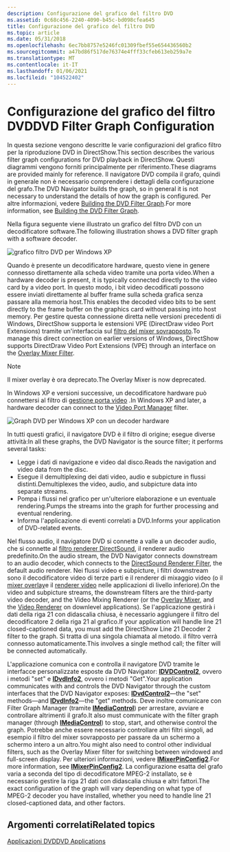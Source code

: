 ```yaml
---
description: Configurazione del grafico del filtro DVD
ms.assetid: 0c68c456-2240-4090-b45c-bd098cfea645
title: Configurazione del grafico del filtro DVD
ms.topic: article
ms.date: 05/31/2018
ms.openlocfilehash: 6ec7bb8757e5246fc01309fbef55e654436560b2
ms.sourcegitcommit: a47bd86f517de76374e4fff33cfeb613eb259a7e
ms.translationtype: MT
ms.contentlocale: it-IT
ms.lasthandoff: 01/06/2021
ms.locfileid: "104522402"
---
```

# <a name="dvd-filter-graph-configuration"></a><span data-ttu-id="3508c-103">Configurazione del grafico del filtro DVD</span><span class="sxs-lookup"><span data-stu-id="3508c-103">DVD Filter Graph Configuration</span></span>

<span data-ttu-id="3508c-104">In questa sezione vengono descritte le varie configurazioni del grafico filtro per la riproduzione DVD in DirectShow.</span><span class="sxs-lookup"><span data-stu-id="3508c-104">This section describes the various filter graph configurations for DVD playback in DirectShow.</span></span> <span data-ttu-id="3508c-105">Questi diagrammi vengono forniti principalmente per riferimento.</span><span class="sxs-lookup"><span data-stu-id="3508c-105">These diagrams are provided mainly for reference.</span></span> <span data-ttu-id="3508c-106">Il navigatore DVD compila il grafo, quindi in generale non è necessario comprendere i dettagli della configurazione del grafo.</span><span class="sxs-lookup"><span data-stu-id="3508c-106">The DVD Navigator builds the graph, so in general it is not necessary to understand the details of how the graph is configured.</span></span> <span data-ttu-id="3508c-107">Per altre informazioni, vedere [Building the DVD Filter Graph](building-the-dvd-filter-graph.md).</span><span class="sxs-lookup"><span data-stu-id="3508c-107">For more information, see [Building the DVD Filter Graph](building-the-dvd-filter-graph.md).</span></span>

<span data-ttu-id="3508c-108">Nella figura seguente viene illustrato un grafico del filtro DVD con un decodificatore software.</span><span class="sxs-lookup"><span data-stu-id="3508c-108">The following illustration shows a DVD filter graph with a software decoder.</span></span>

![grafico filtro DVD per Windows XP](images/dvd-graph-xp.png)

<span data-ttu-id="3508c-110">Quando è presente un decodificatore hardware, questo viene in genere connesso direttamente alla scheda video tramite una porta video.</span><span class="sxs-lookup"><span data-stu-id="3508c-110">When a hardware decoder is present, it is typically connected directly to the video card by a video port.</span></span> <span data-ttu-id="3508c-111">In questo modo, i bit video decodificati possono essere inviati direttamente al buffer frame sulla scheda grafica senza passare alla memoria host.</span><span class="sxs-lookup"><span data-stu-id="3508c-111">This enables the decoded video bits to be sent directly to the frame buffer on the graphics card without passing into host memory.</span></span> <span data-ttu-id="3508c-112">Per gestire questa connessione diretta nelle versioni precedenti di Windows, DirectShow supporta le estensioni VPE (DirectDraw video Port Extensions) tramite un'interfaccia sul [filtro del mixer sovrapposto](overlay-mixer-filter.md).</span><span class="sxs-lookup"><span data-stu-id="3508c-112">To manage this direct connection on earlier versions of Windows, DirectShow supports DirectDraw Video Port Extensions (VPE) through an interface on the [Overlay Mixer Filter](overlay-mixer-filter.md).</span></span>

> [!Note]  
> <span data-ttu-id="3508c-113">Il mixer overlay è ora deprecato.</span><span class="sxs-lookup"><span data-stu-id="3508c-113">The Overlay Mixer is now deprecated.</span></span>

 

<span data-ttu-id="3508c-114">In Windows XP e versioni successive, un decodificatore hardware può connettersi al filtro di [gestione porta video](video-port-manager.md) .</span><span class="sxs-lookup"><span data-stu-id="3508c-114">In Windows XP and later, a hardware decoder can connect to the [Video Port Manager](video-port-manager.md) filter.</span></span>

![Graph DVD per Windows XP con un decoder hardware](images/dvd-hwgraph-xp.png)

<span data-ttu-id="3508c-116">In tutti questi grafici, il navigatore DVD è il filtro di origine; esegue diverse attività:</span><span class="sxs-lookup"><span data-stu-id="3508c-116">In all these graphs, the DVD Navigator is the source filter; it performs several tasks:</span></span>

-   <span data-ttu-id="3508c-117">Legge i dati di navigazione e video dal disco.</span><span class="sxs-lookup"><span data-stu-id="3508c-117">Reads the navigation and video data from the disc.</span></span>
-   <span data-ttu-id="3508c-118">Esegue il demultiplexing dei dati video, audio e subpicture in flussi distinti.</span><span class="sxs-lookup"><span data-stu-id="3508c-118">Demultiplexes the video, audio, and subpicture data into separate streams.</span></span>
-   <span data-ttu-id="3508c-119">Pompa i flussi nel grafico per un'ulteriore elaborazione e un eventuale rendering.</span><span class="sxs-lookup"><span data-stu-id="3508c-119">Pumps the streams into the graph for further processing and eventual rendering.</span></span>
-   <span data-ttu-id="3508c-120">Informa l'applicazione di eventi correlati a DVD.</span><span class="sxs-lookup"><span data-stu-id="3508c-120">Informs your application of DVD-related events.</span></span>

<span data-ttu-id="3508c-121">Nel flusso audio, il navigatore DVD si connette a valle a un decoder audio, che si connette al [filtro renderer DirectSound](directsound-renderer-filter.md), il renderer audio predefinito.</span><span class="sxs-lookup"><span data-stu-id="3508c-121">On the audio stream, the DVD Navigator connects downstream to an audio decoder, which connects to the [DirectSound Renderer Filter](directsound-renderer-filter.md), the default audio renderer.</span></span> <span data-ttu-id="3508c-122">Nei flussi video e subpicture, i filtri downstream sono il decodificatore video di terze parti e il renderer di mixaggio video (o il [mixer overlay](overlay-mixer-filter.md)e il [renderer video](video-renderer-filter.md) nelle applicazioni di livello inferiore).</span><span class="sxs-lookup"><span data-stu-id="3508c-122">On the video and subpicture streams, the downstream filters are the third-party video decoder, and the Video Mixing Renderer (or the [Overlay Mixer](overlay-mixer-filter.md), and the [Video Renderer](video-renderer-filter.md) on downlevel applications).</span></span> <span data-ttu-id="3508c-123">Se l'applicazione gestirà i dati della riga 21 con didascalia chiusa, è necessario aggiungere il filtro del decodificatore 2 della riga 21 al grafico.</span><span class="sxs-lookup"><span data-stu-id="3508c-123">If your application will handle line 21 closed-captioned data, you must add the DirectShow Line 21 Decoder 2 filter to the graph.</span></span> <span data-ttu-id="3508c-124">Si tratta di una singola chiamata al metodo. il filtro verrà connesso automaticamente.</span><span class="sxs-lookup"><span data-stu-id="3508c-124">This involves a single method call; the filter will be connected automatically.</span></span>

<span data-ttu-id="3508c-125">L'applicazione comunica con e controlla il navigatore DVD tramite le interfacce personalizzate esposte da DVD Navigator: [**IDVDControl2**](/windows/desktop/api/Strmif/nn-strmif-idvdcontrol2), ovvero i metodi "set" e [**IDvdInfo2**](/windows/desktop/api/Strmif/nn-strmif-idvdinfo2), ovvero i metodi "Get".</span><span class="sxs-lookup"><span data-stu-id="3508c-125">Your application communicates with and controls the DVD Navigator through the custom interfaces that the DVD Navigator exposes: [**IDvdControl2**](/windows/desktop/api/Strmif/nn-strmif-idvdcontrol2)—the "set" methods—and [**IDvdInfo2**](/windows/desktop/api/Strmif/nn-strmif-idvdinfo2)—the "get" methods.</span></span> <span data-ttu-id="3508c-126">Deve inoltre comunicare con Filter Graph Manager (tramite [**IMediaControl**](/windows/desktop/api/Control/nn-control-imediacontrol)) per arrestare, avviare e controllare altrimenti il grafo.</span><span class="sxs-lookup"><span data-stu-id="3508c-126">It also must communicate with the filter graph manager (through [**IMediaControl**](/windows/desktop/api/Control/nn-control-imediacontrol)) to stop, start, and otherwise control the graph.</span></span> <span data-ttu-id="3508c-127">Potrebbe anche essere necessario controllare altri filtri singoli, ad esempio il filtro del mixer sovrapposto per passare da un schermo a schermo intero a un altro.</span><span class="sxs-lookup"><span data-stu-id="3508c-127">You might also need to control other individual filters, such as the Overlay Mixer filter for switching between windowed and full-screen display.</span></span> <span data-ttu-id="3508c-128">Per ulteriori informazioni, vedere [**IMixerPinConfig2**](/windows/desktop/api/Mpconfig/nn-mpconfig-imixerpinconfig2).</span><span class="sxs-lookup"><span data-stu-id="3508c-128">For more information, see [**IMixerPinConfig2**](/windows/desktop/api/Mpconfig/nn-mpconfig-imixerpinconfig2).</span></span> <span data-ttu-id="3508c-129">La configurazione esatta del grafo varia a seconda del tipo di decodificatore MPEG-2 installato, se è necessario gestire la riga 21 dati con didascalia chiusa e altri fattori.</span><span class="sxs-lookup"><span data-stu-id="3508c-129">The exact configuration of the graph will vary depending on what type of MPEG-2 decoder you have installed, whether you need to handle line 21 closed-captioned data, and other factors.</span></span>

## <a name="related-topics"></a><span data-ttu-id="3508c-130">Argomenti correlati</span><span class="sxs-lookup"><span data-stu-id="3508c-130">Related topics</span></span>

<dl> <dt>

[<span data-ttu-id="3508c-131">Applicazioni DVD</span><span class="sxs-lookup"><span data-stu-id="3508c-131">DVD Applications</span></span>](dvd-applications.md)
</dt> </dl>

 

 



